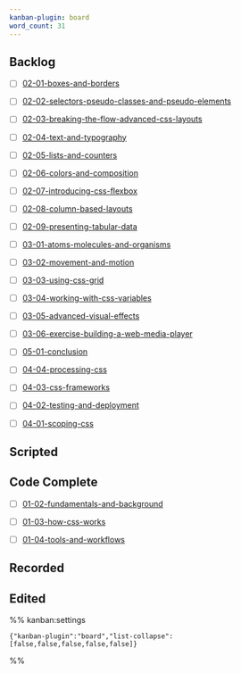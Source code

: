 ```yaml
---
kanban-plugin: board
word_count: 31
---
```

## Backlog

- [ ] [02-01-boxes-and-borders](02-01-boxes-and-borders.md)
- [ ] [02-02-selectors-pseudo-classes-and-pseudo-elements](02-02-selectors-pseudo-classes-and-pseudo-elements.md)
- [ ] [02-03-breaking-the-flow-advanced-css-layouts](02-03-breaking-the-flow-advanced-css-layouts.md)
- [ ] [02-04-text-and-typography](02-04-text-and-typography.md)
- [ ] [02-05-lists-and-counters](02-05-lists-and-counters.md)
- [ ] [02-06-colors-and-composition](02-06-colors-and-composition.md)
- [ ] [02-07-introducing-css-flexbox](02-07-introducing-css-flexbox.md)
- [ ] [02-08-column-based-layouts](02-08-column-based-layouts.md)
- [ ] [02-09-presenting-tabular-data](02-09-presenting-tabular-data.md)
- [ ] [03-01-atoms-molecules-and-organisms](03-01-atoms-molecules-and-organisms.md)
- [ ] [03-02-movement-and-motion](03-02-movement-and-motion.md)
- [ ] [03-03-using-css-grid](03-03-using-css-grid.md)
- [ ] [03-04-working-with-css-variables](03-04-working-with-css-variables.md)
- [ ] [03-05-advanced-visual-effects](03-05-advanced-visual-effects.md)
- [ ] [03-06-exercise-building-a-web-media-player](03-06-exercise-building-a-web-media-player.md)
- [ ] [05-01-conclusion](05-01-conclusion.md)
- [ ] [04-04-processing-css](04-04-processing-css.md)
- [ ] [04-03-css-frameworks](04-03-css-frameworks.md)
- [ ] [04-02-testing-and-deployment](04-02-testing-and-deployment.md)
- [ ] [04-01-scoping-css](04-01-scoping-css.md)


## Scripted



## Code Complete

- [ ] [01-02-fundamentals-and-background](01-02-fundamentals-and-background.md)
- [ ] [01-03-how-css-works](01-03-how-css-works.md)
- [ ] [01-04-tools-and-workflows](01-04-tools-and-workflows.md)


## Recorded



## Edited





%% kanban:settings
```
{"kanban-plugin":"board","list-collapse":[false,false,false,false,false]}
```
%%











